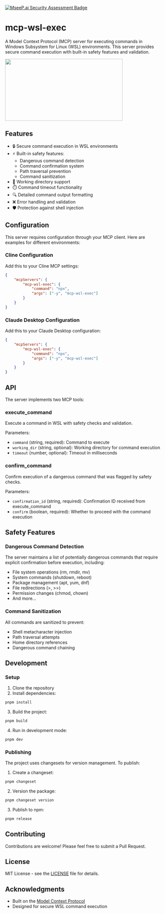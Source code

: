 [![MseeP.ai Security Assessment Badge](https://mseep.net/pr/spences10-mcp-wsl-exec-badge.png)](https://mseep.ai/app/spences10-mcp-wsl-exec)

# mcp-wsl-exec

A Model Context Protocol (MCP) server for executing commands in
Windows Subsystem for Linux (WSL) environments. This server provides
secure command execution with built-in safety features and validation.

<a href="https://glama.ai/mcp/servers/wv6df94kb8">
  <img width="380" height="200" src="https://glama.ai/mcp/servers/wv6df94kb8/badge" />
</a>

## Features

- 🔒 Secure command execution in WSL environments
- ⚡ Built-in safety features:
  - Dangerous command detection
  - Command confirmation system
  - Path traversal prevention
  - Command sanitization
- 📁 Working directory support
- ⏱️ Command timeout functionality
- 🔍 Detailed command output formatting
- ❌ Error handling and validation
- 🛡️ Protection against shell injection

## Configuration

This server requires configuration through your MCP client. Here are
examples for different environments:

### Cline Configuration

Add this to your Cline MCP settings:

```json
{
	"mcpServers": {
		"mcp-wsl-exec": {
			"command": "npx",
			"args": ["-y", "mcp-wsl-exec"]
		}
	}
}
```

### Claude Desktop Configuration

Add this to your Claude Desktop configuration:

```json
{
	"mcpServers": {
		"mcp-wsl-exec": {
			"command": "npx",
			"args": ["-y", "mcp-wsl-exec"]
		}
	}
}
```

## API

The server implements two MCP tools:

### execute_command

Execute a command in WSL with safety checks and validation.

Parameters:

- `command` (string, required): Command to execute
- `working_dir` (string, optional): Working directory for command
  execution
- `timeout` (number, optional): Timeout in milliseconds

### confirm_command

Confirm execution of a dangerous command that was flagged by safety
checks.

Parameters:

- `confirmation_id` (string, required): Confirmation ID received from
  execute_command
- `confirm` (boolean, required): Whether to proceed with the command
  execution

## Safety Features

### Dangerous Command Detection

The server maintains a list of potentially dangerous commands that
require explicit confirmation before execution, including:

- File system operations (rm, rmdir, mv)
- System commands (shutdown, reboot)
- Package management (apt, yum, dnf)
- File redirections (>, >>)
- Permission changes (chmod, chown)
- And more...

### Command Sanitization

All commands are sanitized to prevent:

- Shell metacharacter injection
- Path traversal attempts
- Home directory references
- Dangerous command chaining

## Development

### Setup

1. Clone the repository
2. Install dependencies:

```bash
pnpm install
```

3. Build the project:

```bash
pnpm build
```

4. Run in development mode:

```bash
pnpm dev
```

### Publishing

The project uses changesets for version management. To publish:

1. Create a changeset:

```bash
pnpm changeset
```

2. Version the package:

```bash
pnpm changeset version
```

3. Publish to npm:

```bash
pnpm release
```

## Contributing

Contributions are welcome! Please feel free to submit a Pull Request.

## License

MIT License - see the [LICENSE](LICENSE) file for details.

## Acknowledgments

- Built on the
  [Model Context Protocol](https://github.com/modelcontextprotocol)
- Designed for secure WSL command execution
